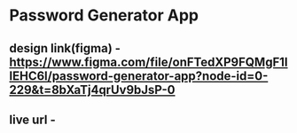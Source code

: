 # Password Generator App

## design link(figma) -  https://www.figma.com/file/onFTedXP9FQMgF1IlEHC6l/password-generator-app?node-id=0-229&t=8bXaTj4qrUv9bJsP-0

## live url - 